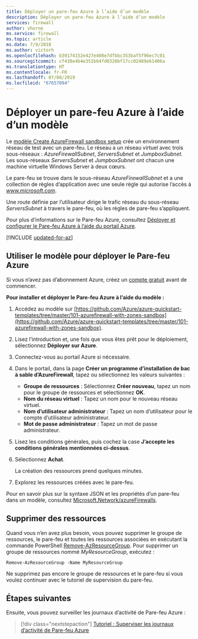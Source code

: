 ```yaml
---
title: Déployer un pare-feu Azure à l’aide d’un modèle
description: Déployer un pare-feu Azure à l’aide d’un modèle
services: firewall
author: vhorne
ms.service: firewall
ms.topic: article
ms.date: 7/9/2018
ms.author: victorh
ms.openlocfilehash: b39174152e427e408e7dfbbc353baf5f96ec7c01
ms.sourcegitcommit: cf438e4b4e351b64fd0320bf17cc02489e61406a
ms.translationtype: HT
ms.contentlocale: fr-FR
ms.lasthandoff: 07/08/2019
ms.locfileid: "67657094"
---
```

# <a name="deploy-azure-firewall-using-a-template"></a>Déployer un pare-feu Azure à l’aide d’un modèle

Le [modèle Create AzureFirewall sandbox setup](https://github.com/Azure/azure-quickstart-templates/tree/master/101-azurefirewall-with-zones-sandbox) crée un environnement réseau de test avec un pare-feu. Le réseau a un réseau virtuel avec trois sous-réseaux : *AzureFirewallSubnet*, *ServersSubnet* et *JumpboxSubnet*. Les sous-réseaux *ServersSubnet* et *JumpboxSubnet* ont chacun une machine virtuelle Windows Server à deux cœurs.

Le pare-feu se trouve dans le sous-réseau *AzureFirewallSubnet* et a une collection de règles d’application avec une seule règle qui autorise l’accès à *www.microsoft.com*.

Une route définie par l’utilisateur dirige le trafic réseau du sous-réseau *ServersSubnet* à travers le pare-feu, où les règles de pare-feu s’appliquent.

Pour plus d’informations sur le Pare-feu Azure, consultez [Déployer et configurer le Pare-feu Azure à l’aide du portail Azure](tutorial-firewall-deploy-portal.md).


[!INCLUDE [updated-for-az](../../includes/updated-for-az.md)]

## <a name="use-the-template-to-deploy-azure-firewall"></a>Utiliser le modèle pour déployer le Pare-feu Azure

Si vous n’avez pas d’abonnement Azure, créez un [compte gratuit](https://azure.microsoft.com/free/?WT.mc_id=A261C142F) avant de commencer.

**Pour installer et déployer le Pare-feu Azure à l’aide du modèle :**

1. Accédez au modèle sur [https://github.com/Azure/azure-quickstart-templates/tree/master/101-azurefirewall-with-zones-sandbox](https://github.com/Azure/azure-quickstart-templates/tree/master/101-azurefirewall-with-zones-sandbox).
   
1. Lisez l’introduction et, une fois que vous êtes prêt pour le déploiement, sélectionnez **Déployer sur Azure**.
   
1. Connectez-vous au portail Azure si nécessaire. 

1. Dans le portail, dans la page **Créer un programme d’installation de bac à sable d’AzureFirewall**, tapez ou sélectionnez les valeurs suivantes :
   
   - **Groupe de ressources** : Sélectionnez **Créer nouveau**, tapez un nom pour le groupe de ressources et sélectionnez **OK**. 
   - **Nom du réseau virtuel** : Tapez un nom pour le nouveau réseau virtuel. 
   - **Nom d’utilisateur administrateur** : Tapez un nom d’utilisateur pour le compte d’utilisateur administrateur.
   - **Mot de passe administrateur** : Tapez un mot de passe administrateur. 
   
1. Lisez les conditions générales, puis cochez la case **J’accepte les conditions générales mentionnées ci-dessus**.
   
1. Sélectionnez **Achat**.
   
   La création des ressources prend quelques minutes. 
   
1. Explorez les ressources créées avec le pare-feu. 

Pour en savoir plus sur la syntaxe JSON et les propriétés d’un pare-feu dans un modèle, consultez [Microsoft.Network/azureFirewalls](/azure/templates/microsoft.network/azurefirewalls).

## <a name="clean-up-resources"></a>Supprimer des ressources

Quand vous n’en avez plus besoin, vous pouvez supprimer le groupe de ressources, le pare-feu et toutes les ressources associées en exécutant la commande PowerShell [Remove-AzResourceGroup](/powershell/module/az.resources/remove-azresourcegroup). Pour supprimer un groupe de ressources nommé *MyResourceGroup*, exécutez : 

```azurepowershell-interactive
Remove-AzResourceGroup -Name MyResourceGroup
```
Ne supprimez pas encore le groupe de ressources et le pare-feu si vous voulez continuer avec le tutoriel de supervision du pare-feu. 

## <a name="next-steps"></a>Étapes suivantes

Ensuite, vous pouvez surveiller les journaux d’activité de Pare-feu Azure :

> [!div class="nextstepaction"]
> [Tutoriel : Superviser les journaux d’activité de Pare-feu Azure](./tutorial-diagnostics.md)
